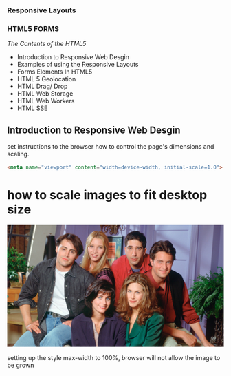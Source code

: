 ### Responsive Layouts
### HTML5 FORMS

_The Contents of the HTML5_

* Introduction to Responsive Web Desgin
* Examples of using the Responsive Layouts
* Forms Elements In HTML5
* HTML 5 Geolocation
* HTML Drag/ Drop
* HTML Web Storage
* HTML Web Workers
* HTML SSE

## Introduction to Responsive Web Desgin

set instructions to the browser how to control the page's dimensions and scaling.
```html
<meta name="viewport" content="width=device-width, initial-scale=1.0">
```

# how to scale images to fit desktop size

<img src="/friends.jpg" alt ="friends Photo" style="max-width: 100%; height:auto" >

setting up the style max-width to 100%, browser will not allow the image to be grown 